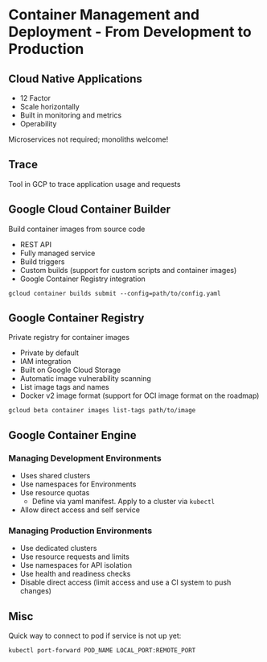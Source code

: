 # Container Management and Deployment - From Development to Production

## Cloud Native Applications
* 12 Factor
* Scale horizontally
* Built in monitoring and metrics
* Operability

Microservices not required; monoliths welcome!

## Trace
Tool in GCP to trace application usage and requests

## Google Cloud Container Builder
Build container images from source code

* REST API
* Fully managed service
* Build triggers
* Custom builds (support for custom scripts and container images)
* Google Container Registry integration

`gcloud container builds submit --config=path/to/config.yaml`

## Google Container Registry
Private registry for container images

* Private by default
* IAM integration
* Built on Google Cloud Storage
* Automatic image vulnerability scanning
* List image tags and names
* Docker v2 image format (support for OCI image format on the roadmap)

`gcloud beta container images list-tags path/to/image`

## Google Container Engine
### Managing Development Environments
* Uses shared clusters
* Use namespaces for Environments
* Use resource quotas
    * Define via yaml manifest. Apply to a cluster via `kubectl`
* Allow direct access and self service

### Managing Production Environments
* Use dedicated clusters
* Use resource requests and limits
* Use namespaces for API isolation
* Use health and readiness checks
* Disable direct access (limit access and use a CI system to push changes)

## Misc
Quick way to connect to pod if service is not up yet:

`kubectl port-forward POD_NAME LOCAL_PORT:REMOTE_PORT`
